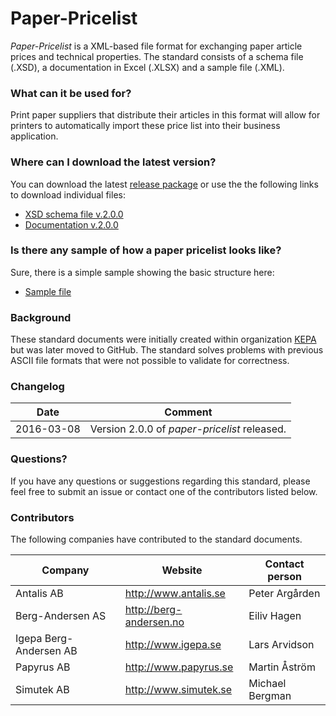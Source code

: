 # Paper-Pricelist
_Paper-Pricelist_ is a XML-based file format for exchanging paper article prices and technical properties. The standard consists of
a schema file (.XSD), a documentation in Excel (.XLSX) and a sample file (.XML).

### What can it be used for?
Print paper suppliers that distribute their articles in this format will allow for printers to automatically
import these price list into their business application.

### Where can I download the latest version?
You can download the latest [release package](https://github.com/scppc/paper-pricelist/releases) or use the the following links to download individual files:
- [XSD schema file v.2.0.0](https://github.com/scppc/paper-pricelist/raw/master/V.2.0.0/schemas/kepa_edi_20.xsd?raw=true)
- [Documentation v.2.0.0](https://github.com/scppc/paper-pricelist/blob/master/V.2.0.0/docs/Specification.xlsx?raw=true)

### Is there any sample of how a paper pricelist looks like?
Sure, there is a simple sample showing the basic structure here:
- [Sample file](https://github.com/scppc/paper-pricelist/raw/master/V.2.0.0/samples/sample_pricefile.xml)

### Background
These standard documents were initially created within organization [KEPA](http://www.kepa.nu) but was later moved to
GitHub. The standard solves problems with previous ASCII file formats that were not possible to validate for correctness.

### Changelog

| Date | Comment |
| --- | --- |
| 2016-03-08 | Version 2.0.0 of *paper-pricelist* released. |


### Questions?

If you have any questions or suggestions regarding this standard, please feel free to submit an issue or contact one of the
contributors listed below.

### Contributors

The following companies have contributed to the standard documents.

| Company | Website | Contact person |
| --- | --- | --- |
| Antalis AB | http://www.antalis.se | Peter Argården |
| Berg-Andersen AS | http://berg-andersen.no | Eiliv Hagen |
| Igepa Berg-Andersen AB | http://www.igepa.se | Lars Arvidson |
| Papyrus AB | http://www.papyrus.se | Martin Åström |
| Simutek AB | http://www.simutek.se | Michael Bergman |
